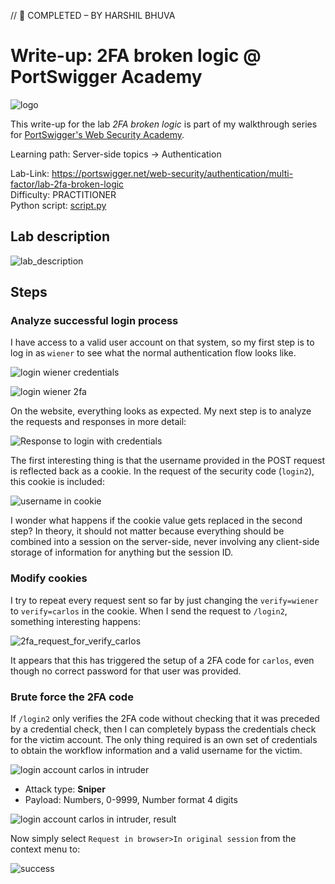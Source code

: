 // 📝 COMPLETED – BY HARSHIL BHUVA
# Write-up: 2FA broken logic @ PortSwigger Academy

![logo](img/logo.png)

This write-up for the lab *2FA broken logic* is part of my walkthrough series for [PortSwigger's Web Security Academy](https://portswigger.net/web-security).

Learning path: Server-side topics → Authentication

Lab-Link: <https://portswigger.net/web-security/authentication/multi-factor/lab-2fa-broken-logic>  
Difficulty: PRACTITIONER  
Python script: [script.py](script.py)  

## Lab description

![lab_description](img/lab_description.png)

## Steps

### Analyze successful login process

I have access to a valid user account on that system, so my first step is to log in as `wiener` to see what the normal authentication flow looks like.

![login wiener credentials](img/login_wiener_credentials.png)

![login wiener 2fa](img/login_wiener_2fa.png)

On the website, everything looks as expected. My next step is to analyze the requests and responses in more detail:

![Response to login with credentials](img/login_response.png)

The first interesting thing is that the username provided in the POST request is reflected back as a cookie. In the request of the security code (`login2`), this cookie is included:

![username in cookie](img/username_in_cookie.png)

I wonder what happens if the cookie value gets replaced in the second step? In theory, it should not matter because everything should be combined into a session on the server-side, never involving any client-side storage of information for anything but the session ID.

### Modify cookies

I try to repeat every request sent so far by just changing the `verify=wiener` to `verify=carlos` in the cookie. When I send the request to `/login2`, something interesting happens:

![2fa_request_for_verify_carlos](img/2fa_request_for_verify_carlos.png)

It appears that this has triggered the setup of a 2FA code for `carlos`, even though no correct password for that user was provided.

### Brute force the 2FA code

If `/login2` only verifies the 2FA code without checking that it was preceded by a credential check, then I can completely bypass the credentials check for the victim account. The only thing required is an own set of credentials to obtain the workflow information and a valid username for the victim.

![login account carlos in intruder](img/fake_login_carlos.png)

- Attack type: **Sniper**
- Payload: Numbers, 0-9999, Number format 4 digits

![login account carlos in intruder, result](img/brute_forced_second_factor.png)

Now simply select `Request in browser>In original session` from the context menu to:

![success](img/success.png)
